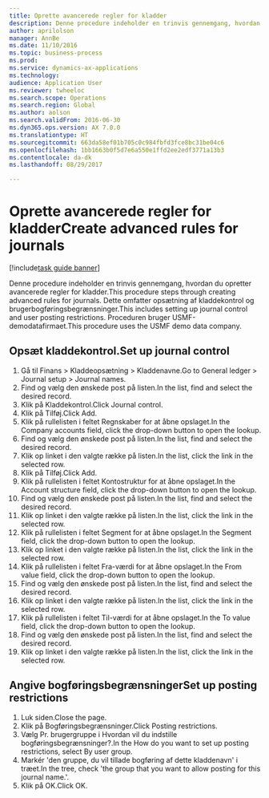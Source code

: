 ```yaml
--- 
title: Oprette avancerede regler for kladder
description: Denne procedure indeholder en trinvis gennemgang, hvordan du opretter avancerede regler for kladder.
author: aprilolson
manager: AnnBe
ms.date: 11/10/2016
ms.topic: business-process
ms.prod: 
ms.service: dynamics-ax-applications
ms.technology: 
audience: Application User
ms.reviewer: twheeloc
ms.search.scope: Operations
ms.search.region: Global
ms.author: aolson
ms.search.validFrom: 2016-06-30
ms.dyn365.ops.version: AX 7.0.0
ms.translationtype: HT
ms.sourcegitcommit: 663da58ef01b705c0c984fbfd3fce8bc31be04c6
ms.openlocfilehash: 1bb1663b0f5d7e6a550e1ffd2ee2edf3771a13b3
ms.contentlocale: da-dk
ms.lasthandoff: 08/29/2017

---
```

# <a name="create-advanced-rules-for-journals"></a><span data-ttu-id="42938-103">Oprette avancerede regler for kladder</span><span class="sxs-lookup"><span data-stu-id="42938-103">Create advanced rules for journals</span></span>

[!include[task guide banner](../../includes/task-guide-banner.md)]

<span data-ttu-id="42938-104">Denne procedure indeholder en trinvis gennemgang, hvordan du opretter avancerede regler for kladder.</span><span class="sxs-lookup"><span data-stu-id="42938-104">This procedure steps through creating advanced rules for journals.</span></span> <span data-ttu-id="42938-105">Dette omfatter opsætning af kladdekontrol og brugerbogføringsbegrænsninger.</span><span class="sxs-lookup"><span data-stu-id="42938-105">This includes setting up journal control and user posting restrictions.</span></span> <span data-ttu-id="42938-106">Proceduren bruger USMF-demodatafirmaet.</span><span class="sxs-lookup"><span data-stu-id="42938-106">This procedure uses the USMF demo data company.</span></span>


## <a name="set-up-journal-control"></a><span data-ttu-id="42938-107">Opsæt kladdekontrol.</span><span class="sxs-lookup"><span data-stu-id="42938-107">Set up journal control</span></span>
1. <span data-ttu-id="42938-108">Gå til Finans > Kladdeopsætning > Kladdenavne.</span><span class="sxs-lookup"><span data-stu-id="42938-108">Go to General ledger > Journal setup > Journal names.</span></span>
2. <span data-ttu-id="42938-109">Find og vælg den ønskede post på listen.</span><span class="sxs-lookup"><span data-stu-id="42938-109">In the list, find and select the desired record.</span></span>
3. <span data-ttu-id="42938-110">Klik på Kladdekontrol.</span><span class="sxs-lookup"><span data-stu-id="42938-110">Click Journal control.</span></span>
4. <span data-ttu-id="42938-111">Klik på Tilføj.</span><span class="sxs-lookup"><span data-stu-id="42938-111">Click Add.</span></span>
5. <span data-ttu-id="42938-112">Klik på rullelisten i feltet Regnskaber for at åbne opslaget.</span><span class="sxs-lookup"><span data-stu-id="42938-112">In the Company accounts field, click the drop-down button to open the lookup.</span></span>
6. <span data-ttu-id="42938-113">Find og vælg den ønskede post på listen.</span><span class="sxs-lookup"><span data-stu-id="42938-113">In the list, find and select the desired record.</span></span>
7. <span data-ttu-id="42938-114">Klik op linket i den valgte række på listen.</span><span class="sxs-lookup"><span data-stu-id="42938-114">In the list, click the link in the selected row.</span></span>
8. <span data-ttu-id="42938-115">Klik på Tilføj.</span><span class="sxs-lookup"><span data-stu-id="42938-115">Click Add.</span></span>
9. <span data-ttu-id="42938-116">Klik på rullelisten i feltet Kontostruktur for at åbne opslaget.</span><span class="sxs-lookup"><span data-stu-id="42938-116">In the Account structure field, click the drop-down button to open the lookup.</span></span>
10. <span data-ttu-id="42938-117">Find og vælg den ønskede post på listen.</span><span class="sxs-lookup"><span data-stu-id="42938-117">In the list, find and select the desired record.</span></span>
11. <span data-ttu-id="42938-118">Klik op linket i den valgte række på listen.</span><span class="sxs-lookup"><span data-stu-id="42938-118">In the list, click the link in the selected row.</span></span>
12. <span data-ttu-id="42938-119">Klik på rullelisten i feltet Segment for at åbne opslaget.</span><span class="sxs-lookup"><span data-stu-id="42938-119">In the Segment field, click the drop-down button to open the lookup.</span></span>
13. <span data-ttu-id="42938-120">Klik op linket i den valgte række på listen.</span><span class="sxs-lookup"><span data-stu-id="42938-120">In the list, click the link in the selected row.</span></span>
14. <span data-ttu-id="42938-121">Klik på rullelisten i feltet Fra-værdi for at åbne opslaget.</span><span class="sxs-lookup"><span data-stu-id="42938-121">In the From value field, click the drop-down button to open the lookup.</span></span>
15. <span data-ttu-id="42938-122">Find og vælg den ønskede post på listen.</span><span class="sxs-lookup"><span data-stu-id="42938-122">In the list, find and select the desired record.</span></span>
16. <span data-ttu-id="42938-123">Klik op linket i den valgte række på listen.</span><span class="sxs-lookup"><span data-stu-id="42938-123">In the list, click the link in the selected row.</span></span>
17. <span data-ttu-id="42938-124">Klik på rullelisten i feltet Til-værdi for at åbne opslaget.</span><span class="sxs-lookup"><span data-stu-id="42938-124">In the To value field, click the drop-down button to open the lookup.</span></span>
18. <span data-ttu-id="42938-125">Find og vælg den ønskede post på listen.</span><span class="sxs-lookup"><span data-stu-id="42938-125">In the list, find and select the desired record.</span></span>
19. <span data-ttu-id="42938-126">Klik op linket i den valgte række på listen.</span><span class="sxs-lookup"><span data-stu-id="42938-126">In the list, click the link in the selected row.</span></span>

## <a name="set-up-posting-restrictions"></a><span data-ttu-id="42938-127">Angive bogføringsbegrænsninger</span><span class="sxs-lookup"><span data-stu-id="42938-127">Set up posting restrictions</span></span>
1. <span data-ttu-id="42938-128">Luk siden.</span><span class="sxs-lookup"><span data-stu-id="42938-128">Close the page.</span></span>
2. <span data-ttu-id="42938-129">Klik på Bogføringsbegrænsninger.</span><span class="sxs-lookup"><span data-stu-id="42938-129">Click Posting restrictions.</span></span>
3. <span data-ttu-id="42938-130">Vælg Pr. brugergruppe i Hvordan vil du indstille bogføringsbegrænsninger?.</span><span class="sxs-lookup"><span data-stu-id="42938-130">In the How do you want to set up posting restrictions, select By user group.</span></span>
4. <span data-ttu-id="42938-131">Markér 'den gruppe, du vil tillade bogføring af dette kladdenavn' i træet.</span><span class="sxs-lookup"><span data-stu-id="42938-131">In the tree, check 'the group that you want to allow posting for this journal name.'.</span></span>
5. <span data-ttu-id="42938-132">Klik på OK.</span><span class="sxs-lookup"><span data-stu-id="42938-132">Click OK.</span></span>


